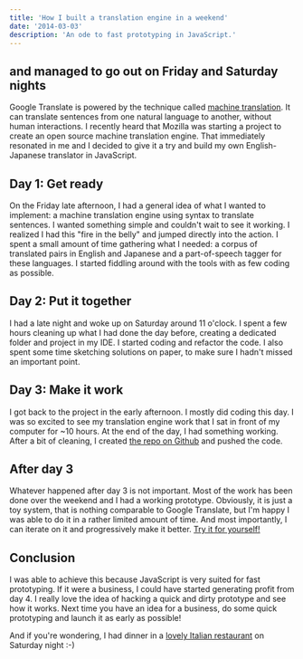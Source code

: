 ```yaml
---
title: 'How I built a translation engine in a weekend'
date: '2014-03-03'
description: 'An ode to fast prototyping in JavaScript.'
---
```


## and managed to go out on Friday and Saturday nights

Google Translate is powered by the technique called [machine translation](https://en.wikipedia.org/wiki/Machine_translation). It can translate sentences from one natural language to another, without human interactions.
I recently heard that Mozilla was starting a project to create an open source machine translation engine. That immediately resonated in me and I decided to give it a try and build my own English-Japanese translator in JavaScript.

## Day 1: Get ready

On the Friday late afternoon, I had a general idea of what I wanted to implement: a machine translation engine using syntax to translate sentences. I wanted something simple and couldn't wait to see it working. I realized I had this "fire in the belly" and jumped directly into the action.
I spent a small amount of time gathering what I needed: a corpus of translated pairs in English and Japanese and a part-of-speech tagger for these languages.
I started fiddling around with the tools with as few coding as possible.

## Day 2: Put it together

I had a late night and woke up on Saturday around 11 o'clock. I spent a few hours cleaning up what I had done the day before, creating a dedicated folder and project in my IDE. I started coding and refactor the code.
I also spent some time sketching solutions on paper, to make sure I hadn't missed an important point.

## Day 3: Make it work

I got back to the project in the early afternoon. I mostly did coding this day. I was so excited to see my translation engine work that I sat in front of my computer for ~10 hours. At the end of the day, I had something working. After a bit of cleaning, I created [the repo on Github](https://github.com/gmarty/syntactic-machine-translation) and pushed the code.

## After day 3

Whatever happened after day 3 is not important. Most of the work has been done over the weekend and I had a working prototype. Obviously, it is just a toy system, that is nothing comparable to Google Translate, but I'm happy I was able to do it in a rather limited amount of time. And most importantly, I can iterate on it and progressively make it better. [Try it for yourself!](http://gmarty.github.io/syntactic-machine-translation/)

## Conclusion

I was able to achieve this because JavaScript is very suited for fast prototyping. If it were a business, I could have started generating profit from day 4. I really love the idea of hacking a quick and dirty prototype and see how it works. Next time you have an idea for a business, do some quick prototyping and launch it as early as possible!

And if you're wondering, I had dinner in a [lovely Italian restaurant](http://pastacibo.com/) on Saturday night :-)

